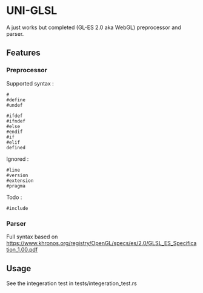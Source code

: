 # UNI-GLSL 

A just works but completed (GL-ES 2.0 aka WebGL) preprocessor and parser.

## Features

### Preprocessor
Supported syntax : 
```
#
#define
#undef

#ifdef
#ifndef
#else
#endif
#if
#elif
defined
```
Ignored :
```
#line
#version
#extension
#pragma
```
Todo :
```
#include
```

### Parser
Full syntax based on https://www.khronos.org/registry/OpenGL/specs/es/2.0/GLSL_ES_Specification_1.00.pdf

## Usage
See the integeration test in tests/integeration_test.rs


